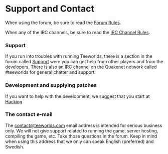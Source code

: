 # Support and Contact

When using the forum, be sure to read the [Forum Rules](../rules/forum_rules).

When any of the IRC channels, be sure to read the [IRC Channel Rules](../rules/irc_rules).

### Support

If you run into troubles with running Teeworlds, there is a section in the forum called [Support](http://www.teeworlds.com/forum/viewforum.php?id=4) were you can get help from other players and from the developers. There is also an IRC channel on the Quakenet network called #teeworlds for general chatter and support.

### Development and supplying patches

If you want to help with the development, we suggest that you start at [Hacking](../hacking).

### The contact e-mail

The contact@teeworlds.com email address is intended for serious business only. We will not give support related to running the game, server hosting, compiling the game, etc. Take those questions in the forum. Keep in mind when using this address that we only can speak English (preferred) and Swedish.
